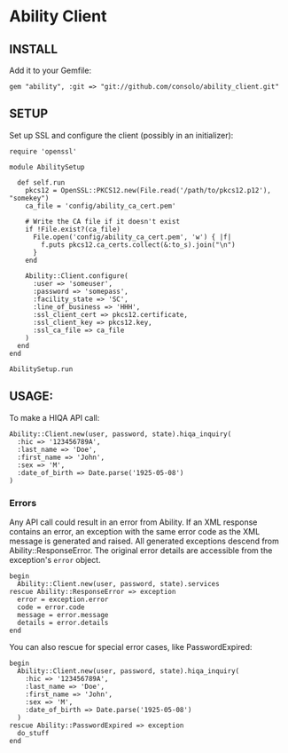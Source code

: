 Ability Client
==============

## INSTALL

Add it to your Gemfile:

    gem "ability", :git => "git://github.com/consolo/ability_client.git"

## SETUP

Set up SSL and configure the client (possibly in an initializer):

    require 'openssl'

    module AbilitySetup

      def self.run
        pkcs12 = OpenSSL::PKCS12.new(File.read('/path/to/pkcs12.p12'), "somekey")
        ca_file = 'config/ability_ca_cert.pem'

        # Write the CA file if it doesn't exist
        if !File.exist?(ca_file)
          File.open('config/ability_ca_cert.pem', 'w') { |f|
            f.puts pkcs12.ca_certs.collect(&:to_s).join("\n")
          }
        end

        Ability::Client.configure(
          :user => 'someuser',
          :password => 'somepass',
          :facility_state => 'SC',
          :line_of_business => 'HHH',
          :ssl_client_cert => pkcs12.certificate,
          :ssl_client_key => pkcs12.key,
          :ssl_ca_file => ca_file
        )
      end
    end

    AbilitySetup.run

## USAGE:

To make a HIQA API call:

    Ability::Client.new(user, password, state).hiqa_inquiry(
      :hic => '123456789A',
      :last_name => 'Doe',
      :first_name => 'John',
      :sex => 'M',
      :date_of_birth => Date.parse('1925-05-08')
    )

### Errors

Any API call could result in an error from Ability. If an XML response contains an error, an exception with the same error code as the XML message is generated and raised. All generated exceptions descend from Ability::ResponseError. The original error details are accessible from the exception's `error` object.

    begin
      Ability::Client.new(user, password, state).services
    rescue Ability::ResponseError => exception
      error = exception.error
      code = error.code
      message = error.message
      details = error.details 
    end

You can also rescue for special error cases, like PasswordExpired:

    begin
      Ability::Client.new(user, password, state).hiqa_inquiry(
        :hic => '123456789A',
        :last_name => 'Doe',
        :first_name => 'John',
        :sex => 'M',
        :date_of_birth => Date.parse('1925-05-08')
      )
    rescue Ability::PasswordExpired => exception
      do_stuff
    end
